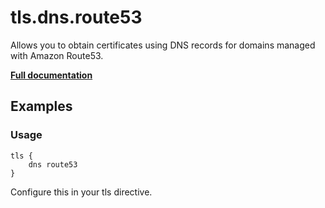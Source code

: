 # tls.dns.route53

Allows you to obtain certificates using DNS records for domains managed with Amazon Route53.

**[Full documentation](https://github.com/tmpim/dnsproviders/blob/master/README.md)**

## Examples

### Usage

``` casketfile
tls {
    dns route53
}
```

Configure this in your tls directive.
